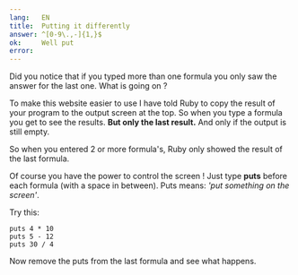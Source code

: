 ```yaml
---
lang:   EN
title:  Putting it differently
answer: ^[0-9\.,-]{1,}$
ok:     Well put
error:  
---
```


Did you notice that if you typed more than one formula you only saw the answer for the last one.
What is going on ?

To make this website easier to use I have told Ruby to copy the result of your program to the output
screen at the top. So when you type a formula you get to see the results.
__But only the last result.__ And only if the output is still empty.

So when you entered 2 or more formula's, Ruby only showed the result of the last formula.

Of course you have the power to control the screen ! Just type __puts__ before each formula
(with a space in between). Puts means: *'put something on the screen'*.

Try this:

    puts 4 * 10
    puts 5 - 12
    puts 30 / 4

Now remove the puts from the last formula and see what happens.
